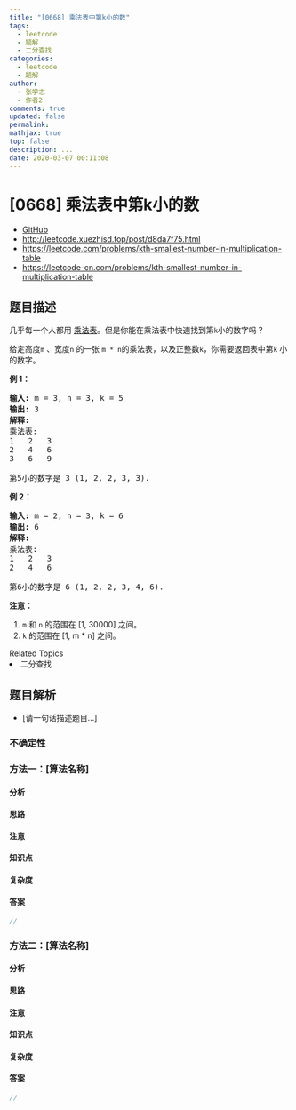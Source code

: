 ```yaml
---
title: "[0668] 乘法表中第k小的数"
tags:
  - leetcode
  - 题解
  - 二分查找
categories:
  - leetcode
  - 题解
author:
  - 张学志
  - 作者2
comments: true
updated: false
permalink:
mathjax: true
top: false
description: ...
date: 2020-03-07 00:11:08
---
```



# [0668] 乘法表中第k小的数
* [GitHub](https://github.com/algoboy101/LeetCodeCrowdsource/tree/master/_posts/QA/%5B0668%5D%20%E4%B9%98%E6%B3%95%E8%A1%A8%E4%B8%AD%E7%AC%ACk%E5%B0%8F%E7%9A%84%E6%95%B0.md)
* http://leetcode.xuezhisd.top/post/d8da7f75.html
* https://leetcode.com/problems/kth-smallest-number-in-multiplication-table
* https://leetcode-cn.com/problems/kth-smallest-number-in-multiplication-table


## 题目描述

<p>几乎每一个人都用&nbsp;<a href="https://baike.baidu.com/item/%E4%B9%98%E6%B3%95%E8%A1%A8">乘法表</a>。但是你能在乘法表中快速找到第<code>k</code>小的数字吗？</p>

<p>给定高度<code>m</code>&nbsp;、宽度<code>n</code> 的一张&nbsp;<code>m * n</code>的乘法表，以及正整数<code>k</code>，你需要返回表中第<code>k</code>&nbsp;小的数字。</p>

<p><strong>例&nbsp;1：</strong></p>

<pre>
<strong>输入:</strong> m = 3, n = 3, k = 5
<strong>输出:</strong> 3
<strong>解释:</strong> 
乘法表:
1	2	3
2	4	6
3	6	9

第5小的数字是 3 (1, 2, 2, 3, 3).
</pre>

<p><strong>例 2：</strong></p>

<pre>
<strong>输入:</strong> m = 2, n = 3, k = 6
<strong>输出:</strong> 6
<strong>解释:</strong> 
乘法表:
1	2	3
2	4	6

第6小的数字是 6 (1, 2, 2, 3, 4, 6).
</pre>

<p><strong>注意：</strong></p>

<ol>
	<li><code>m</code> 和&nbsp;<code>n</code>&nbsp;的范围在 [1, 30000] 之间。</li>
	<li><code>k</code> 的范围在 [1, m * n] 之间。</li>
</ol>
<div><div>Related Topics</div><div><li>二分查找</li></div></div>


## 题目解析
* [请一句话描述题目...]

### 不确定性


### 方法一：[算法名称]

#### 分析

#### 思路

#### 注意

#### 知识点

#### 复杂度

#### 答案

```cpp
//
```


### 方法二：[算法名称]

#### 分析

#### 思路

#### 注意

#### 知识点

#### 复杂度

#### 答案

```cpp
//
```


